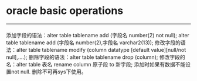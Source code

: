 # oracle basic operations 
---
####
添加字段的语法：alter table tablename add (字段名 number(2) not null);
alter table tablename add (字段名 number(2),字段名 varchar2(13));
修改字段的语法：alter table tablename modify (column datatype [default value][null/not null],….);
删除字段的语法：alter table tablename drop (column);
修改字段的名：alter table 表名 rename column 原子段 to 新字段;
添加时如果有数据不能设置not null.
删除不可再sys下使用。